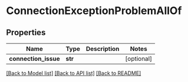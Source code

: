 # ConnectionExceptionProblemAllOf


## Properties
Name | Type | Description | Notes
------------ | ------------- | ------------- | -------------
**connection_issue** | **str** |  | [optional] 

[[Back to Model list]](../README.md#documentation-for-models) [[Back to API list]](../README.md#documentation-for-api-endpoints) [[Back to README]](../README.md)


